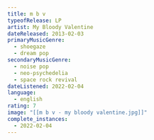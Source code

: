```yaml
---
title: m b v
typeofRelease: LP
artist: My Bloody Valentine
dateReleased: 2013-02-03
primaryMusicGenre:
  - shoegaze
  - dream pop
secondaryMusicGenre:
  - noise pop
  - neo-psychedelia
  - space rock revival
dateListened: 2022-02-04
language:
  - english
rating: 7
image: "[[m b v - my bloody valentine.jpg]]"
complete_instances:
  - 2022-02-04
---
```

